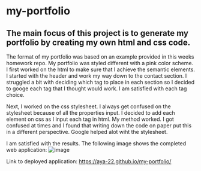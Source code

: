 # my-portfolio

## The main focus of this project is to generate my portfolio by creating my own html and css code.

The format of my portfolio was based on an example provided in this weeks homework repo. My portfolio was styled different with a pink color scheme. I first worked on the html to make sure that I achieve the semantic elements. I started with the header and work my way down to the contact section. I struggled a bit with deciding which tag to place in each section so I decided to googe each tag that I thought would work. I am satisfied with each tag choice. 

Next, I worked on the css stylesheet. I always get confused on the stylesheet because of all the properties input. I decided to add each element on css as I input each tag in html. My method worked. I got confused at times and I found that writing down the code on paper put this in a different perspective. Google helped alot wiht the stylesheet.

I am satisfied with the results. The following image shows the completed web application:
![image](https://fullpagescreencapture.com/screen/2fb402ffc80742905ae2e47155aef51a.jpg)

Link to deployed application:
https://aya-22.github.io/my-portfolio/